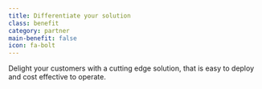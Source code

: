 ```yaml
---
title: Differentiate your solution
class: benefit
category: partner
main-benefit: false
icon: fa-bolt
---
```


Delight your customers with a cutting edge solution, that is easy to deploy and cost effective to operate.
